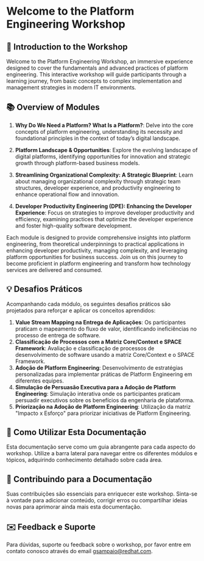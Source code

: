 # Welcome to the Platform Engineering Workshop

## 🌟 Introduction to the Workshop

Welcome to the Platform Engineering Workshop, an immersive experience designed to cover the fundamentals and advanced practices of platform engineering. This interactive workshop will guide participants through a learning journey, from basic concepts to complex implementation and management strategies in modern IT environments.

## 📚 Overview of Modules

1. **Why Do We Need a Platform? What Is a Platform?**: Delve into the core concepts of platform engineering, understanding its necessity and foundational principles in the context of today’s digital landscape.
   
2. **Platform Landscape & Opportunities**: Explore the evolving landscape of digital platforms, identifying opportunities for innovation and strategic growth through platform-based business models.

3. **Streamlining Organizational Complexity: A Strategic Blueprint**: Learn about managing organizational complexity through strategic team structures, developer experience, and productivity engineering to enhance operational flow and innovation.

4. **Developer Productivity Engineering (DPE): Enhancing the Developer Experience**: Focus on strategies to improve developer productivity and efficiency, examining practices that optimize the developer experience and foster high-quality software development.

Each module is designed to provide comprehensive insights into platform engineering, from theoretical underpinnings to practical applications in enhancing developer productivity, managing complexity, and leveraging platform opportunities for business success. Join us on this journey to become proficient in platform engineering and transform how technology services are delivered and consumed.

## 💡 Desafios Práticos
Acompanhando cada módulo, os seguintes desafios práticos são projetados para reforçar e aplicar os conceitos aprendidos:

1. **Value Stream Mapping na Entrega de Aplicações**: Os participantes praticam o mapeamento do fluxo de valor, identificando ineficiências no processo de entrega de software.
2. **Classificação de Processos com a Matriz Core/Context e SPACE Framework**: Avaliação e classificação de processos de desenvolvimento de software usando a matriz Core/Context e o SPACE Framework.
3. **Adoção de Platform Engineering**: Desenvolvimento de estratégias personalizadas para implementar práticas de Platform Engineering em diferentes equipes.
4. **Simulação de Persuasão Executiva para a Adoção de Platform Engineering**: Simulação interativa onde os participantes praticam persuadir executivos sobre os benefícios da engenharia de plataforma.
5. **Priorização na Adoção de Platform Engineering**: Utilização da matriz "Impacto x Esforço" para priorizar iniciativas de Platform Engineering.

## 📘 Como Utilizar Esta Documentação
Esta documentação serve como um guia abrangente para cada aspecto do workshop. Utilize a barra lateral para navegar entre os diferentes módulos e tópicos, adquirindo conhecimento detalhado sobre cada área.

## 👥 Contribuindo para a Documentação
Suas contribuições são essenciais para enriquecer este workshop. Sinta-se à vontade para adicionar conteúdo, corrigir erros ou compartilhar ideias novas para aprimorar ainda mais esta documentação.

## ✉️ Feedback e Suporte
Para dúvidas, suporte ou feedback sobre o workshop, por favor entre em contato conosco através do email gsampaio@redhat.com.